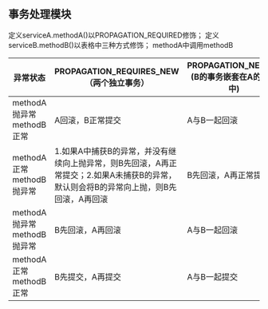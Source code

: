 ## 事务处理模块


定义serviceA.methodA()以PROPAGATION_REQUIRED修饰；
定义serviceB.methodB()以表格中三种方式修饰；
methodA中调用methodB

| 异常状态    | PROPAGATION_REQUIRES_NEW （两个独立事务） |  PROPAGATION_NESTED  (B的事务嵌套在A的事务中)   |  PROPAGATION_REQUIRED   (同一个事务)   |
| ------ | ------ | ------ | ------ |
|  methodA抛异常 methodB正常      |   A回滚，B正常提交     |    A与B一起回滚    |   A与B一起回滚     |
|    methodA正常methodB抛异常    |    1.如果A中捕获B的异常，并没有继续向上抛异常，则B先回滚，A再正常提交；2.如果A未捕获B的异常，默认则会将B的异常向上抛，则B先回滚，A再回滚    |   B先回滚，A再正常提交     |    A与B一起回滚    |
|    methodA抛异常methodB抛异常    |    B先回滚，A再回滚    |    A与B一起回滚    |     A与B一起回滚   |
|    methodA正常methodB正常   |    B先提交，A再提交    |    A与B一起提交    |    A与B一起提交    |
